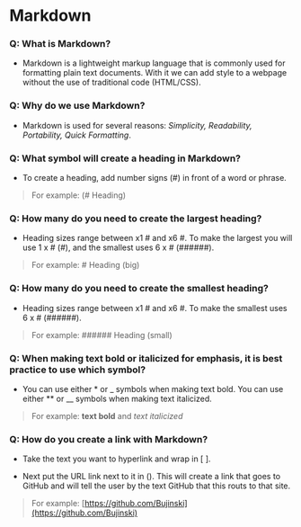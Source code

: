 # Markdown

### Q: What is Markdown?

- Markdown is a lightweight markup language that is commonly used for formatting plain text documents. With it we can add style to a webpage without the use of traditional code (HTML/CSS).

### Q: Why do we use Markdown?

- Markdown is used for several reasons: *Simplicity, Readability, Portability, Quick Formatting*.

### Q: What symbol will create a heading in Markdown?

- To create a heading, add number signs (#) in front of a word or phrase.

> For example: (# Heading)

### Q: How many do you need to create the largest heading?

- Heading sizes range between x1 # and x6 #. To make the largest you will use 1 x # (#), and the smallest uses 6 x # (######).

> For example: # Heading (big)

### Q: How many do you need to create the smallest heading?

- Heading sizes range between x1 # and x6 #. To make the smallest uses 6 x # (######).

> For example: ###### Heading (small)

### Q: When making text bold or italicized for emphasis, it is best practice to use which symbol?

- You can use either * or _ symbols when making text bold. You can use either ** or __ symbols when making text italicized.

> For example: **text bold** and *text italicized*

### Q: How do you create a link with Markdown?

- Take the text you want to hyperlink and wrap in [ ].

- Next put the URL link next to it in (). This will create a link that goes to GitHub and will tell the user by the text GitHub that this routs to that site.
  
> For example: [https://github.com/Bujinski](https://github.com/Bujinski)

